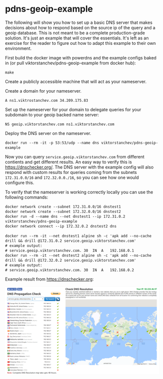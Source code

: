 # pdns-geoip-example

The following will show you how to set up a basic DNS server that makes
decisions about how to respond based on the source ip of the query and a
geoip database. This is not meant to be a complete production-grade solution.
It's just an example that will cover the essentials. It's left as an exercise
for the reader to figure out how to adapt this example to their own environment.

First build the docker image with powerdns and the example configs baked in (or
pull viktorstanchev/pdns-geoip-example from docker hub):

```
make
```

Create a publicly accessible machine that will act as your nameserver.

Create a domain for your nameserver.
```
A ns1.viktrostanchev.com 34.209.175.83
```

Set up the nameserver for your domain to delegate queries for your subdomain to your geoip backed name server:
```
NS geoip.viktorstanchev.com ns1.viktorstanchev.com
```

Deploy the DNS server on the nameserver.
```
docker run --rm -it -p 53:53/udp --name dns viktorstanchev/pdns-geoip-example
```

Now you can query `service.geoip.viktorstanchev.com` from different contients and
get different results. An easy way to verify this is https://dnschecker.org/.
The DNS server with the example config will also respond with custom results for
queries coming from the subnets `172.31.0.0/16` and `172.32.0.0./16`, so you can
see how one would configure this.

To verify that the nameserver is working correctly locally you can use the following
commands:

```
docker network create --subnet 172.31.0.0/16 dnstest1
docker network create --subnet 172.32.0.0/16 dnstest2
docker run -d --name dns --net dnstest1 --ip 172.31.0.2 viktorstanchev/pdns-geoip-example
docker network connect --ip 172.32.0.2 dnstest2 dns

docker run --rm -it --net dnstest1 alpine sh -c 'apk add --no-cache drill && drill @172.31.0.2 service.geoip.viktorstanchev.com'
# example output:
# service.geoip.viktorstanchev.com.	30	IN	A	192.168.0.1
docker run --rm -it --net dnstest2 alpine sh -c 'apk add --no-cache drill && drill @172.32.0.2 service.geoip.viktorstanchev.com'
# example output:
# service.geoip.viktorstanchev.com.	30	IN	A	192.168.0.2
```

Example result from https://dnschecker.org:

![](./screenshot.png)
